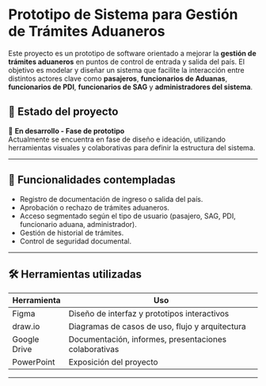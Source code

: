 # Prototipo de Sistema para Gestión de Trámites Aduaneros

Este proyecto es un prototipo de software orientado a mejorar la **gestión de trámites aduaneros** en puntos de control de entrada y salida del país. El objetivo es modelar y diseñar un sistema que facilite la interacción entre distintos actores clave como **pasajeros**, **funcionarios de Aduanas**, **funcionarios de PDI**, **funcionarios de SAG** y **administradores del sistema**.

## 🚧 Estado del proyecto

🔧 **En desarrollo - Fase de prototipo**  
Actualmente se encuentra en fase de diseño e ideación, utilizando herramientas visuales y colaborativas para definir la estructura del sistema.

---

## 🧩 Funcionalidades contempladas

- Registro de documentación de ingreso o salida del país.
- Aprobación o rechazo de trámites aduaneros.
- Acceso segmentado según el tipo de usuario (pasajero, SAG, PDI, funcionario aduana, administrador).
- Gestión de historial de trámites.
- Control de seguridad documental.

---

## 🛠️ Herramientas utilizadas

| Herramienta | Uso |
|------------|------|
| Figma      | Diseño de interfaz y prototipos interactivos |
| draw.io    | Diagramas de casos de uso, flujo y arquitectura |
| Google Drive | Documentación, informes, presentaciones colaborativas |
| PowerPoint | Exposición del proyecto |

---
